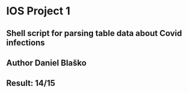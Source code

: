# IOS Project 1
## Shell script for parsing table data about Covid infections
## Author Daniel Blaško <xblask05>
## Result: 14/15

